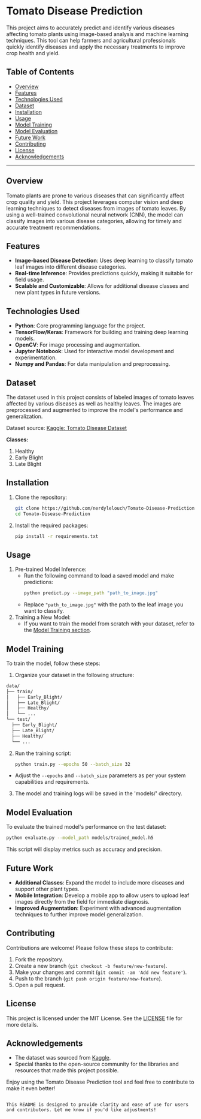 # Tomato Disease Prediction

This project aims to accurately predict and identify various diseases affecting tomato plants using image-based analysis and machine learning techniques. This tool can help farmers and agricultural professionals quickly identify diseases and apply the necessary treatments to improve crop health and yield.

## Table of Contents
- [Overview](#overview)
- [Features](#features)
- [Technologies Used](#technologies-used)
- [Dataset](#dataset)
- [Installation](#installation)
- [Usage](#usage)
- [Model Training](#model-training)
- [Model Evaluation](#model-evaluation)
- [Future Work](#future-work)
- [Contributing](#contributing)
- [License](#license)
- [Acknowledgements](#acknowledgements)

---

## Overview
Tomato plants are prone to various diseases that can significantly affect crop quality and yield. This project leverages computer vision and deep learning techniques to detect diseases from images of tomato leaves. By using a well-trained convolutional neural network (CNN), the model can classify images into various disease categories, allowing for timely and accurate treatment recommendations.

## Features
- **Image-based Disease Detection**: Uses deep learning to classify tomato leaf images into different disease categories.
- **Real-time Inference**: Provides predictions quickly, making it suitable for field usage.
- **Scalable and Customizable**: Allows for additional disease classes and new plant types in future versions.

## Technologies Used
- **Python**: Core programming language for the project.
- **TensorFlow/Keras**: Framework for building and training deep learning models.
- **OpenCV**: For image processing and augmentation.
- **Jupyter Notebook**: Used for interactive model development and experimentation.
- **Numpy and Pandas**: For data manipulation and preprocessing.

## Dataset
The dataset used in this project consists of labeled images of tomato leaves affected by various diseases as well as healthy leaves. The images are preprocessed and augmented to improve the model's performance and generalization.

Dataset source: [Kaggle: Tomato Disease Dataset](https://www.kaggle.com/datasets/arjuntejaswi/plant-village) 

**Classes:**
1. Healthy
2. Early Blight
3. Late Blight

## Installation
1. Clone the repository:
   ```bash
   git clone https://github.com/nerdylelouch/Tomato-Disease-Prediction.git
   cd Tomato-Disease-Prediction
2. Install the required packages:
   ```bash
   pip install -r requirements.txt

## Usage
1. Pre-trained Model Inference:
   - Run the following command to load a saved model and make predictions:
     ```bash
     python predict.py --image_path "path_to_image.jpg"
   - Replace `"path_to_image.jpg"` with the path to the leaf image you want to classify.
1. Training a New Model:
   - If you want to train the model from scratch with your dataset, refer to the [Model Training section](#model-training).

## Model Training
To train the model, follow these steps:
1. Organize your dataset in the following structure:
  ```bash
data/
├── train/
│   ├── Early_Blight/
│   ├── Late_Blight/
│   ├── Healthy/
│   └── ...
└── test/
    ├── Early_Blight/
    ├── Late_Blight/
    ├── Healthy/
    └── ...
```
2. Run the training script:
   ```bash
   python train.py --epochs 50 --batch_size 32
- Adjust the `--epochs` and `--batch_size` parameters as per your system capabilities and requirements.
3. The model and training logs will be saved in the 'models/' directory.
## Model Evaluation
To evaluate the trained model's performance on the test dataset:
```bash
python evaluate.py --model_path models/trained_model.h5
```
This script will display metrics such as accuracy and precision.

## Future Work
- **Additional Classes**: Expand the model to include more diseases and support other plant types.
- **Mobile Integration**: Develop a mobile app to allow users to upload leaf images directly from the field for immediate diagnosis.
- **Improved Augmentation**: Experiment with advanced augmentation techniques to further improve model generalization.

## Contributing
Contributions are welcome! Please follow these steps to contribute:
1. Fork the repository.
2. Create a new branch (`git checkout -b feature/new-feature`).
3. Make your changes and commit (`git commit -am 'Add new feature'`).
4. Push to the branch (`git push origin feature/new-feature`).
5. Open a pull request.

## License
This project is licensed under the MIT License. See the [LICENSE](./LICENSE) file for more details.

## Acknowledgements
- The dataset was sourced from [Kaggle](https://www.kaggle.com/datasets/arjuntejaswi/plant-village).
- Special thanks to the open-source community for the libraries and resources that made this project possible.

Enjoy using the Tomato Disease Prediction tool and feel free to contribute to make it even better!
```vbnet

This README is designed to provide clarity and ease of use for users and contributors. Let me know if you'd like adjustments!
```
